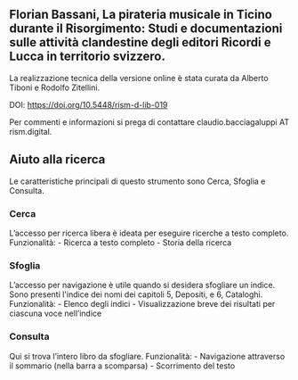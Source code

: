 <h2>Florian Bassani, La pirateria musicale in Ticino durante il Risorgimento: Studi e documentazioni sulle attività clandestine degli editori Ricordi e Lucca in territorio svizzero.</h2>

La realizzazione tecnica della versione online è stata curata da Alberto Tiboni e Rodolfo Zitellini.

DOI: <https://doi.org/10.5448/rism-d-lib-019>

Per commenti e informazioni si prega di contattare claudio.bacciagaluppi AT rism.digital.


<h2>Aiuto alla ricerca</h2>
Le caratteristiche principali di questo strumento sono Cerca, Sfoglia e Consulta.

<h3>Cerca</h3>
L’accesso per ricerca libera è ideata per eseguire ricerche a testo completo. Funzionalità:
- Ricerca a testo completo
- Storia della ricerca

<h3>Sfoglia</h3>
L’accesso per navigazione è utile quando si desidera sfogliare un indice. Sono presenti l'indice dei nomi dei capitoli 5, Depositi, e 6, Cataloghi. Funzionalità:
- Elenco degli indici
- Visualizzazione breve dei risultati per ciascuna voce nell’indice

<h3>Consulta</h3>
Qui si trova l’intero libro da sfogliare. Funzionalità:
- Navigazione attraverso il sommario (nella barra a scomparsa)
- Scorrimento del testo

